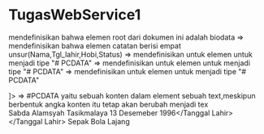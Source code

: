 # TugasWebService1

<?xml version="1.0"?>
<!DOCTYPE Biodata "biodata.dtd" [                           => mendefinisikan bahwa elemen root dari dokumen ini adalah biodata
<!ELEMENT Biodata (Nama,Tanggal Lahir,Hobi)>                => mendefinisikan bahwa elemen catatan berisi empat unsur(Nama,Tgl_lahir,Hobi,Status)
<!ELEMENT Nama (#PCDATA)>                                   => mendefinisikan untuk elemen untuk menjadi tipe "# PCDATA"
<!ELEMENT Tanggal Lahir (#PCDATA)>                          => mendefinisikan untuk elemen untuk menjadi tipe "# PCDATA"
<!ELEMENT Hobi (#PCDATA)>                                   => mendefinisikan untuk elemen untuk menjadi tipe "# PCDATA"
]>                                                          => #PCDATA yaitu sebuah konten dalam element sebuah text,meskipun berbentuk angka konten itu tetap akan berubah menjadi tex  
<Biodata>
<Nama>
<Nama Depan>Sabda Alamsyah</Nama>
</Nama>
<Tanggal Lahir>
<Tanggal Lahir>Tasikmalaya 13 Desemeber 1996</Tanggal Lahir>
</Tanggal Lahir>
<Hobi>
<Hobi>Sepak Bola</Hobi>
</Hobi>
<Status>
<Status>Lajang</Lajang>
</Lajang>
</Biodata>
